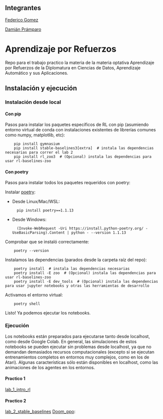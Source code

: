 ## Integrantes
[Federico Gomez](https://github.com/fededomgom)

[Damián Prámparo ](https://github.com/Dpramparo)

# Aprendizaje por Refuerzos

Repo para el trabajo practico la materia de la materia optativa Aprendizaje por Refuerzos de la Diplomatura en Ciencias de Datos, Aprendizaje
Automático y sus Aplicaciones.

## Instalación y ejecución

### Instalación desde local

#### Con pip

Pasos para instalar los paquetes específicos de RL con pip (asumiendo entorno virtual de conda con instalaciones existentes de librerías comunes como numpy, matplotlib, etc):

        pip install gymnasium
        pip install stable-baselines3[extra]  # instala las dependencias necesarias para correr el lab 2
        pip install rl_zoo3  # (Opcional) instala las dependencias para usar rl-baselines-zoo

#### Con poetry

Pasos para instalar todos los paquetes requeridos con poetry:

Instalar [poetry](https://python-poetry.org/docs/#installation):

* Desde Linux/Mac/WSL:

        pip install poetry==1.1.13

* Desde Windows:

        (Invoke-WebRequest -Uri https://install.python-poetry.org/ -UseBasicParsing).Content | python - --version 1.1.13

Comprobar que se instaló correctamente:

        poetry --version

Instalamos las dependencias (parados desde la carpeta raíz del repo):

        poetry install  # instala las dependencias necesarias
        poetry install -E zoo  # (Opcional) instala las dependencias para usar rl-baselines-zoo
        poetry install -E dev_tools  # (Opcional) instala las dependencias para usar jupyter notebooks y otras las herramientas de desarrollo

Activamos el entorno virtual:

        poetry shell

Listo! Ya podemos ejecutar los notebooks.

### Ejecución

Los notebooks están preparados para ejecutarse tanto desde localhost, como desde Google Colab.
En general, las simulaciones de estos notebooks se pueden ejecutar sin problemas desde localhost, ya que no demandan demasiados recursos computacionales (excepto si se ejecutan entrenamientos completos en entornos muy complejos, como en los de Atari).
Algunas características sólo están disponibles en localhost, como las animaciones de los agentes en los entornos.

#### Practico 1

[lab_1_intro_rl](lab_1_intro_rl.ipynb)

#### Practico 2

[lab_2_stable_baselines](lab_2_stable_baselines.ipynb)
[Doom_ppo](doom.ipynb):